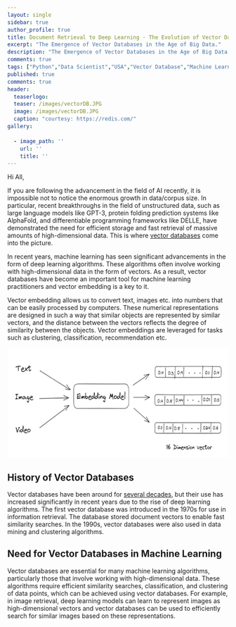 ```yaml
---
layout: single
sidebar: true
author_profile: true
title: Document Retrieval to Deep Learning - The Evolution of Vector Databases.
excerpt: "The Emergence of Vector Databases in the Age of Big Data."
description: "The Emergence of Vector Databases in the Age of Big Data."
comments: true
tags: ["Python","Data Scientist","USA","Vector Database","Machine Learning","ML System Design"]
published: true
comments: true
header:
  teaserlogo:
  teaser: /images/vectorDB.JPG
  image: /images/vectorDB.JPG
  caption: "courtesy: https://redis.com/"
gallery:

  - image_path: ''
    url: ''
    title: ''
---
```


Hi All,

If you are following the advancement in the field of AI recently, it is impossible not to notice the enormous growth in data/corpus size. In particular, recent breakthroughs in the field of unstructured data, such as large language models like GPT-3, protein folding prediction systems like AlphaFold, and differentiable programming frameworks like DELLE, have demonstrated the need for efficient storage and fast retrieval of massive amounts of high-dimensional data. This is where [vector databases](https://www.pinecone.io/learn/vector-database/#:~:text=Vector%20databases%20are%20purpose%2Dbuilt,most%20similar%20to%20one%20another.) come into the picture.

In recent years, machine learning has seen significant advancements in the form of deep learning algorithms. These algorithms often involve working with high-dimensional data in the form of vectors. As a result, vector databases have become an important tool for machine learning practitioners and vector embedding is a key to it.

Vector embedding allows us to convert text, images etc. into numbers that can be easily processed by computers. These numerical representations are designed in such a way that similar objects are represented by similar vectors, and the distance between the vectors reflects the degree of similarity between the objects. Vector embeddings are leveraged for tasks such as clustering, classification, recommendation etc.

<p align="center">
  <img width="550" height="250" src="/images/VectorDB_1.PNG">
</p>

## History of Vector Databases 
Vector databases have been around for [several decades](https://en.wikipedia.org/wiki/Vectorwise), but their use has increased significantly in recent years due to the rise of deep learning algorithms. The first vector database was introduced in the 1970s for use in information retrieval. The database stored document vectors to enable fast similarity searches. In the 1990s, vector databases were also used in data mining and clustering algorithms.

## Need for Vector Databases in Machine Learning 
Vector databases are essential for many machine learning algorithms, particularly those that involve working with high-dimensional data. These algorithms require efficient similarity searches, classification, and clustering of data points, which can be achieved using vector databases. For example, in image retrieval, deep learning models can learn to represent images as high-dimensional vectors and vector databases can be used to efficiently search for similar images based on these representations.


